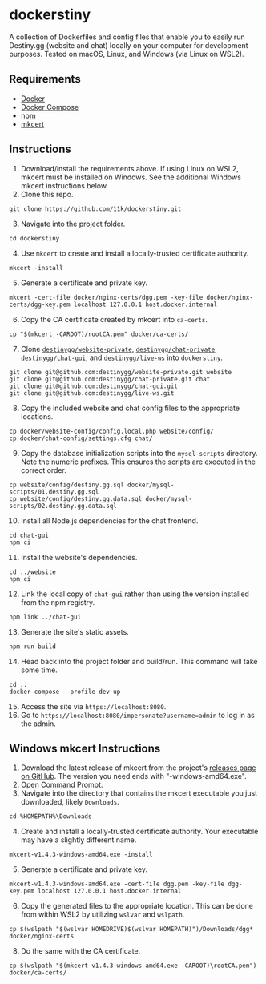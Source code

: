 # dockerstiny

A collection of Dockerfiles and config files that enable you to easily run Destiny.gg (website and chat) locally on your computer for development purposes. Tested on macOS, Linux, and Windows (via Linux on WSL2).

## Requirements
* [Docker](https://www.docker.com/)
* [Docker Compose](https://docs.docker.com/compose/)
* [npm](https://www.npmjs.com/)
* [mkcert](https://github.com/FiloSottile/mkcert)

## Instructions
1. Download/install the requirements above. If using Linux on WSL2, mkcert must be installed on Windows. See the additional Windows mkcert instructions below.
2. Clone this repo.
```
git clone https://github.com/11k/dockerstiny.git
```

3. Navigate into the project folder.
```
cd dockerstiny
```

4. Use `mkcert` to create and install a locally-trusted certificate authority.
```
mkcert -install
```

5. Generate a certificate and private key.
```
mkcert -cert-file docker/nginx-certs/dgg.pem -key-file docker/nginx-certs/dgg-key.pem localhost 127.0.0.1 host.docker.internal
```

6. Copy the CA certificate created by mkcert into `ca-certs`.
```
cp "$(mkcert -CAROOT)/rootCA.pem" docker/ca-certs/
```

7. Clone [`destinygg/website-private`](https://github.com/destinygg/website-private), [`destinygg/chat-private`](https://github.com/destinygg/chat-private), [`destinygg/chat-gui`](https://github.com/destinygg/chat-gui), and [`destinygg/live-ws`](https://github.com/destinygg/live-ws) into `dockerstiny`.
```
git clone git@github.com:destinygg/website-private.git website
git clone git@github.com:destinygg/chat-private.git chat
git clone git@github.com:destinygg/chat-gui.git
git clone git@github.com:destinygg/live-ws.git
```

8. Copy the included website and chat config files to the appropriate locations.
```
cp docker/website-config/config.local.php website/config/
cp docker/chat-config/settings.cfg chat/
```

9. Copy the database initialization scripts into the `mysql-scripts` directory. Note the numeric prefixes. This ensures the scripts are executed in the correct order.
```
cp website/config/destiny.gg.sql docker/mysql-scripts/01.destiny.gg.sql
cp website/config/destiny.gg.data.sql docker/mysql-scripts/02.destiny.gg.data.sql
```

10. Install all Node.js dependencies for the chat frontend.
```
cd chat-gui
npm ci
```

11. Install the website's dependencies.
```
cd ../website
npm ci
```

12. Link the local copy of `chat-gui` rather than using the version installed from the npm registry.
```
npm link ../chat-gui
```

13. Generate the site's static assets.
```
npm run build
```

14. Head back into the project folder and build/run. This command will take some time.
```
cd ..
docker-compose --profile dev up
```

15. Access the site via `https://localhost:8080`.
16. Go to `https://localhost:8080/impersonate?username=admin` to log in as the admin.

## Windows mkcert Instructions
1. Download the latest release of mkcert from the project's [releases page on GitHub](https://github.com/FiloSottile/mkcert/releases). The version you need ends with "-windows-amd64.exe".
2. Open Command Prompt.
3. Navigate into the directory that contains the mkcert executable you just downloaded, likely `Downloads`.
```
cd %HOMEPATH%\Downloads
```

4. Create and install a locally-trusted certificate authority. Your executable may have a slightly different name.
```
mkcert-v1.4.3-windows-amd64.exe -install
```

5. Generate a certificate and private key.
```
mkcert-v1.4.3-windows-amd64.exe -cert-file dgg.pem -key-file dgg-key.pem localhost 127.0.0.1 host.docker.internal
```

6. Copy the generated files to the appropriate location. This can be done from within WSL2 by utilizing `wslvar` and `wslpath`.
```
cp $(wslpath "$(wslvar HOMEDRIVE)$(wslvar HOMEPATH)")/Downloads/dgg* docker/nginx-certs
```

8. Do the same with the CA certificate.
```
cp $(wslpath "$(mkcert-v1.4.3-windows-amd64.exe -CAROOT)\rootCA.pem") docker/ca-certs/
```
